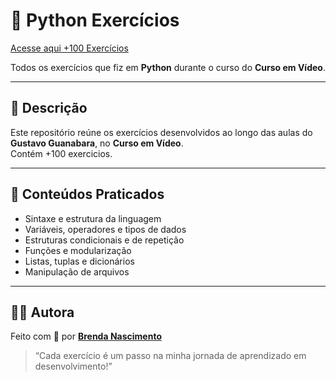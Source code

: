# 🐍 Python Exercícios

[Acesse aqui +100 Exercícios](https://behnascimentoo.github.io/python-exercicios/exercicios)


Todos os exercícios que fiz em **Python** durante o curso do **Curso em Vídeo**.

---

## 📘 Descrição

Este repositório reúne os exercícios desenvolvidos ao longo das aulas do **Gustavo Guanabara**, no **Curso em Vídeo**.  
Contém +100 exercicios.

---

## 🧠 Conteúdos Praticados

- Sintaxe e estrutura da linguagem  
- Variáveis, operadores e tipos de dados  
- Estruturas condicionais e de repetição  
- Funções e modularização  
- Listas, tuplas e dicionários  
- Manipulação de arquivos  


---

## 👩‍💻 Autora

Feito com 💚 por **[Brenda Nascimento](https://github.com/behnascimentoo)**  
> “Cada exercício é um passo na minha jornada de aprendizado em desenvolvimento!”
